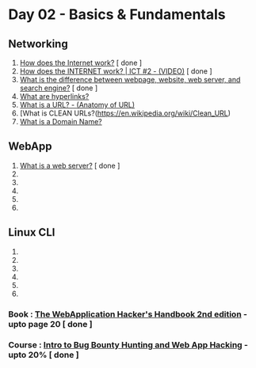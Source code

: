 # Day 02 - Basics & Fundamentals

## Networking
  1. [How does the Internet work?](https://developer.mozilla.org/en-US/docs/Learn/Common_questions/How_does_the_Internet_work) [ done ]
  2. [How does the INTERNET work? | ICT #2 - (VIDEO)](https://www.youtube.com/watch?v=x3c1ih2NJEg) [ done ]
  3. [What is the difference between webpage, website, web server, and search engine?](https://developer.mozilla.org/en-US/docs/Learn/Common_questions/Pages_sites_servers_and_search_engines) [ done ]
  4. [What are hyperlinks?](https://developer.mozilla.org/en-US/docs/Learn/Common_questions/What_are_hyperlinks)
  5. [What is a URL? - (Anatomy of URL)](https://developer.mozilla.org/en-US/docs/Learn/Common_questions/What_is_a_URL)
  6. [What is CLEAN URLs?(https://en.wikipedia.org/wiki/Clean_URL)
  7. [What is a Domain Name?]()

## WebApp
  1. [What is a web server?](https://developer.mozilla.org/en-US/docs/Learn/Common_questions/What_is_a_web_server) [ done ]
  2. 
  3.
  4. 
  5. 
  6. 

## Linux CLI
  1. 
  2. 
  3. 
  4. 
  5. 
  6. 

### Book : [The WebApplication Hacker's Handbook 2nd edition](https://edu.anarcho-copy.org/Against%20Security%20-%20Self%20Security/Dafydd%20Stuttard,%20Marcus%20Pinto%20-%20The%20web%20application%20hacker's%20handbook_%20finding%20and%20exploiting%20security%20flaws-Wiley%20(2011).pdf) - upto page 20 [ done ]
### Course : [Intro to Bug Bounty Hunting and Web App Hacking](https://www.udemy.com/course/intro-to-bug-bounty-by-nahamsec/) - upto 20% [ done ]
